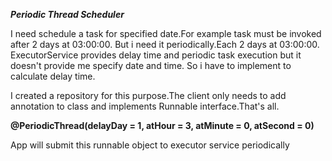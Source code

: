 **_Periodic Thread Scheduler_**

I need schedule a task for specified date.For example task must be invoked after 2 days at 03:00:00.
But i need it periodically.Each 2 days at 03:00:00.
ExecutorService provides delay time and periodic task execution but it doesn't provide me specify date and time.
So i have to implement to calculate delay time.

I created a repository for this purpose.The client only needs to add annotation to class and implements Runnable interface.That's all.

<b>@PeriodicThread(delayDay = 1, atHour = 3, atMinute = 0, atSecond = 0)</b>

App will submit this runnable object to executor service periodically